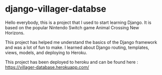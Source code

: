 # django-villager-databse

Hello everybody, this is a project that I used to start learning Django. It is based on the popular Nintendo Switch game Animal Crossing New Horizons. 

This project has helped me understand the basics of the Django framework and was a lot of fun to make. I learned about Django routing, templates, views, models, and deploying to Heroku.

This project has been deployed to heroku and can be found here : https://villager-database.herokuapp.com/

